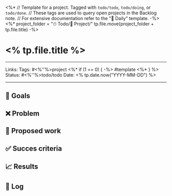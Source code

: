 <%* 
	// Template for a project. Tagged with `todo/todo`, `todo/doing`, or `todo/done`.
	// These tags are used to query open projects in the Backlog note.
	// For extensive documentation refer to the "📓 Daily" template.
-%>
<%*
	project_folder = "⏱ Todo/🧩 Project/"
	tp.file.move(project_folder + tp.file.title)
-%>
# <% tp.file.title %>

---

Links: 
Tags: #<%''%>project <%* if (1 == 0) { -%> #template <%* } %>
Status: #<%''%>todo/todo
Date: <% tp.date.now("YYYY-MM-DD") %>

---

## 🎯 Goals



## ❌ Problem



## 👷 Proposed work



## ✅ Succes criteria



## 📈 Results



## 📓 Log

